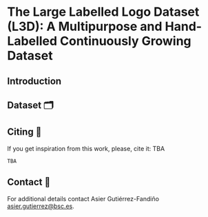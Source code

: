 # The Large Labelled Logo Dataset (L3D): A Multipurpose and Hand-Labelled Continuously Growing Dataset 

## Introduction
 
## Dataset 🗂️
 


## Citing 📣
If you get inspiration from this work, please, cite it: TBA
```
TBA
```

## Contact 📧
For additional details contact Asier Gutiérrez-Fandiño <asier.gutierrez@bsc.es>.
